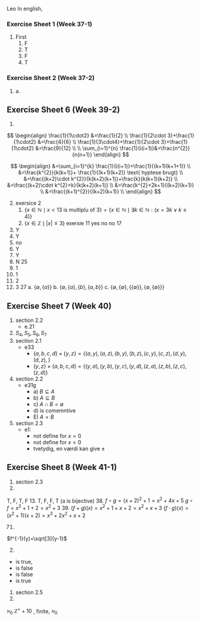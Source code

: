 Leo
In english, 

### Exercise Sheet 1 (Week 37-1)
1. First
	1. F
	2. T
	3.  F
	4. T


### Exercise Sheet 2 (Week 37-2)
1.  
    a.  

## Exercise Sheet 6 (Week 39-2)
1.
$$
\begin{align}
\frac{1}{1\cdot2} &=\frac{1}{2} \\
\frac{1}{2\cdot 3}+\frac{1}{1\cdot2} &=\frac{4}{6} \\
\frac{1}{3\cdot4}+\frac{1}{2\cdot 3}+\frac{1}{1\cdot2} &=\frac{9}{12} \\
 \\
\sum_{i=1}^{n} \frac{1}{i(i+1)}&=\frac{n^{2}}{n(n+1)}
\end{align}
$$


$$
\begin{align}
&=\sum_{i=1}^{k} \frac{1}{i(i+1)}+\frac{1}{(k+1)(k+1+1)} \\
&=\frac{k^{2}}{k(k+1)}+ \frac{1}{(k+1)(k+2)} \text{ hyptese brugt} \\
&=\frac{(k+2)\cdot k^{2}}{k(k+2)(k+1)}+\frac{k}{k(k+1)(k+2)} \\
&=\frac{(k+2)\cdot k^{2}+k}{k(k+2)(k+1)} \\
&=\frac{k^{2}+2k+1}{(k+2)(k+1)} \\
&=\frac{(k+1)^{2}}{(k+2)(k+1)} \\
\end{align}
$$

2.  exersice 2
	1. $\{x \in \mathbb{N}\mid x < 13 \text{ is multiplu of 3}\} = \{x \in \mathbb{N}\mid \exists k \in \mathbb{N}:(x=3k \vee k\leq 4 )\}$
	2. $\{x \in \mathbb{Z} \mid |x|\leq 3 \}$
	 exersie 11
	  yes
	  no
	  no
17
3. Y
4. Y
5. no
6. Y
7. Y
8. N
25
9. 1
10. 1
11. 2
12. 3
27
a. $\{\emptyset, \{a\}\}$
b. $\{\emptyset, \{a\},\{b\},\{a,b\}\}$
c. $\{\emptyset, \{\emptyset\},\{\{\emptyset\}\},\{\emptyset,\{\emptyset\}\}\}$


## Exercise Sheet 7 (Week 40)
1. section 2.2
	- e.21
2. $S_{4},S_{5},S_{6},S_{7}$
3. section 2.1
	* e33
		* $\{a,b,c,d\}\times \{y,z\}=\{(a,y),(a,z),(b,y),(b,z),(c,y),(c,z),(d,y),(d,z),\}$
		* $\{y,z\}\times\{a,b,c,d\}=\{(y,a),(y,b),(y,c),(y,d),(z,a),(z,b),(z,c),(z,d)\}$
4. section 2.2 
	- e31g
		- a) $B \subseteq A$
		- b) $A \subseteq B$
		- c) $A\cap B=\emptyset$
		- d) is comemntive
		- E) $A=B$
5. section 2.3
	- e1:
		- not define for $x=0$
		- not define for $x<0$
		- tvetydig, en værdi kan give $\pm$
##  Exercise Sheet 8 (Week 41-1)
1. section 2.3
12.

T,  F, T, F
13.
T, F, F, T
(a is bijective)
38.
$f\circ g=(x+2)^{2}+1=x^{2}+4x+5$
$g\circ f=x^{2}+1+2=x^{2}+3$
39.
$(f+g)(x)=x^{2}+1+x+2=x^{2}+x+3$
$(f\cdot g)(x)=(x^{2}+1)(x+2)=x^{3}+2x^{2}+x+2$

71.
$f^{-1}(y)=\sqrt[3]{y-1}$


2.
* is true,
* is false
* is false
* is true


1. section 2.5
2.
$\aleph_{0}$    $\mathbb{Z}^{+}+10$
, finite,
$\aleph_{0}$

